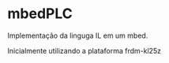 # mbedPLC

Implementação da linguga IL em um mbed.

Inicialmente utilizando a plataforma frdm-kl25z
